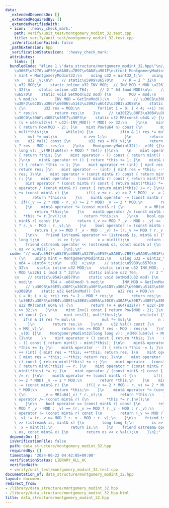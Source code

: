 ```yaml
---
data:
  _extendedDependsOn: []
  _extendedRequiredBy: []
  _extendedVerifiedWith:
  - icon: ':heavy_check_mark:'
    path: verify/unit_test/montgomery_modint_32.test.cpp
    title: verify/unit_test/montgomery_modint_32.test.cpp
  _isVerificationFailed: false
  _pathExtension: hpp
  _verificationStatusIcon: ':heavy_check_mark:'
  attributes:
    links: []
  bundledCode: "#line 1 \"data_structure/montgomery_modint_32.hpp\"\n// mod\u5947\u6570\
    \u306E\u5270\u4F59\u8A08\u7B97\u9AD8\u901F\nstruct MontgomeryModint32 {\n    using\
    \ mint = MontgomeryModint32;\n    using u32 = uint32_t;\n    using u64 = uint64_t;\n\
    \n    u32 _v;\n\n    // static\u5909\u6570\n    // R = 2 ^ 32\n    static inline\
    \ u32 MOD;\n    static inline u32 INV_MOD;  // INV_MOD * MOD \u2261 1 (mod 2 ^\
    \ 32)\n    static inline u32 T64;     // 2 ^ 64 (mod MOD)\n\n    // static\u95A2\
    \u6570\n    static void SetMod(u32 mod) {\n        MOD = mod;\n        T64 = -u64(mod)\
    \ % mod;\n        INV_MOD = GetInvMod();\n    }\n    // \u30CB\u30E5\u30FC\u30C8\
    \u30F3\u6CD5\u3067\u9006\u5143\u3092\u6C42\u3081\u308B\n    static u32 GetInvMod()\
    \ {\n        u32 res = MOD;\n        for(int i = 0; i < 4; ++i) res *= 2 - MOD\
    \ * res;\n        return res;\n    }\n    // \u30E2\u30F3\u30B4\u30E1\u30EA\u30EA\
    \u30C0\u30AF\u30B7\u30E7\u30F3\n    static u32 MR(const u64& v) {\n        return\
    \ (v + u64(u32(v) * u32(-INV_MOD)) * MOD) >> 32;\n    }\n\n    mint Inv() const\
    \ { return Pow(MOD - 2); }\n    mint Pow(u64 n) const {\n        mint res(1),\
    \ mul(*this);\n        while(n) {\n            if(n & 1) res *= mul;\n       \
    \     mul *= mul;\n            n >>= 1;\n        }\n        return res;\n    }\n\
    \n    u32 Val() const {\n        u32 res = MR(_v);\n        return res >= MOD\
    \ ? res - MOD : res;\n    }\n\n    MontgomeryModint32(): _v(0) {}\n    MontgomeryModint32(long\
    \ long v): _v(MR((u64(v) + MOD) * T64)) {}\n\n    \n    mint operator + () const\
    \ { return *this; }\n    mint operator - () const { return mint() - mint(*this);\
    \ }\n\n    mint& operator ++ () { return *this += 1; }\n    mint& operator --\
    \ () { return *this -= 1; }\n    mint operator ++ (int) { mint res = *this; ++*this;\
    \ return res; }\n    mint operator -- (int) { mint res = *this; --*this; return\
    \ res; }\n\n    mint operator + (const mint& r) const { return mint(*this) +=\
    \ r; }\n    mint operator - (const mint& r) const { return mint(*this) -= r; }\n\
    \    mint operator * (const mint& r) const { return mint(*this) *= r; }\n    mint\
    \ operator / (const mint& r) const { return mint(*this) /= r; }\n\n    mint& operator\
    \ += (const mint& r) {\n        if((_v += r._v) >= 2 * MOD) _v -= 2 * MOD;\n \
    \       return *this;\n    }\n    mint& operator -= (const mint& r) {\n      \
    \  if((_v += 2 * MOD - r._v) >= 2 * MOD) _v -= 2 * MOD;\n        return *this;\n\
    \    }\n    mint& operator *= (const mint& r) {\n        _v = MR(u64(_v) * r._v);\n\
    \        return *this;\n    }\n    mint& operator /= (const mint& r) {\n     \
    \   *this *= r.Inv();\n        return *this;\n    }\n\n    bool operator == (const\
    \ mint& r) const {\n        return (_v >= MOD ? _v - MOD : _v) == (r._v >= MOD\
    \ ? r._v - MOD : r._v);\n    }\n    bool operator != (const mint& r) const {\n\
    \        return (_v >= MOD ? _v - MOD : _v) != (r._v >= MOD ? r._v - MOD : r._v);\n\
    \    }\n\n    friend istream& operator >> (istream& is, mint& x) {\n        long\
    \ long t;\n        is >> t;\n        x = mint(t);\n        return is;\n    }\n\
    \    friend ostream& operator << (ostream& os, const mint& x) {\n        return\
    \ os << x.Val();\n    }\n};\n"
  code: "// mod\u5947\u6570\u306E\u5270\u4F59\u8A08\u7B97\u9AD8\u901F\nstruct MontgomeryModint32\
    \ {\n    using mint = MontgomeryModint32;\n    using u32 = uint32_t;\n    using\
    \ u64 = uint64_t;\n\n    u32 _v;\n\n    // static\u5909\u6570\n    // R = 2 ^\
    \ 32\n    static inline u32 MOD;\n    static inline u32 INV_MOD;  // INV_MOD *\
    \ MOD \u2261 1 (mod 2 ^ 32)\n    static inline u32 T64;     // 2 ^ 64 (mod MOD)\n\
    \n    // static\u95A2\u6570\n    static void SetMod(u32 mod) {\n        MOD =\
    \ mod;\n        T64 = -u64(mod) % mod;\n        INV_MOD = GetInvMod();\n    }\n\
    \    // \u30CB\u30E5\u30FC\u30C8\u30F3\u6CD5\u3067\u9006\u5143\u3092\u6C42\u3081\
    \u308B\n    static u32 GetInvMod() {\n        u32 res = MOD;\n        for(int\
    \ i = 0; i < 4; ++i) res *= 2 - MOD * res;\n        return res;\n    }\n    //\
    \ \u30E2\u30F3\u30B4\u30E1\u30EA\u30EA\u30C0\u30AF\u30B7\u30E7\u30F3\n    static\
    \ u32 MR(const u64& v) {\n        return (v + u64(u32(v) * u32(-INV_MOD)) * MOD)\
    \ >> 32;\n    }\n\n    mint Inv() const { return Pow(MOD - 2); }\n    mint Pow(u64\
    \ n) const {\n        mint res(1), mul(*this);\n        while(n) {\n         \
    \   if(n & 1) res *= mul;\n            mul *= mul;\n            n >>= 1;\n   \
    \     }\n        return res;\n    }\n\n    u32 Val() const {\n        u32 res\
    \ = MR(_v);\n        return res >= MOD ? res - MOD : res;\n    }\n\n    MontgomeryModint32():\
    \ _v(0) {}\n    MontgomeryModint32(long long v): _v(MR((u64(v) + MOD) * T64))\
    \ {}\n\n    \n    mint operator + () const { return *this; }\n    mint operator\
    \ - () const { return mint() - mint(*this); }\n\n    mint& operator ++ () { return\
    \ *this += 1; }\n    mint& operator -- () { return *this -= 1; }\n    mint operator\
    \ ++ (int) { mint res = *this; ++*this; return res; }\n    mint operator -- (int)\
    \ { mint res = *this; --*this; return res; }\n\n    mint operator + (const mint&\
    \ r) const { return mint(*this) += r; }\n    mint operator - (const mint& r) const\
    \ { return mint(*this) -= r; }\n    mint operator * (const mint& r) const { return\
    \ mint(*this) *= r; }\n    mint operator / (const mint& r) const { return mint(*this)\
    \ /= r; }\n\n    mint& operator += (const mint& r) {\n        if((_v += r._v)\
    \ >= 2 * MOD) _v -= 2 * MOD;\n        return *this;\n    }\n    mint& operator\
    \ -= (const mint& r) {\n        if((_v += 2 * MOD - r._v) >= 2 * MOD) _v -= 2\
    \ * MOD;\n        return *this;\n    }\n    mint& operator *= (const mint& r)\
    \ {\n        _v = MR(u64(_v) * r._v);\n        return *this;\n    }\n    mint&\
    \ operator /= (const mint& r) {\n        *this *= r.Inv();\n        return *this;\n\
    \    }\n\n    bool operator == (const mint& r) const {\n        return (_v >=\
    \ MOD ? _v - MOD : _v) == (r._v >= MOD ? r._v - MOD : r._v);\n    }\n    bool\
    \ operator != (const mint& r) const {\n        return (_v >= MOD ? _v - MOD :\
    \ _v) != (r._v >= MOD ? r._v - MOD : r._v);\n    }\n\n    friend istream& operator\
    \ >> (istream& is, mint& x) {\n        long long t;\n        is >> t;\n      \
    \  x = mint(t);\n        return is;\n    }\n    friend ostream& operator << (ostream&\
    \ os, const mint& x) {\n        return os << x.Val();\n    }\n};"
  dependsOn: []
  isVerificationFile: false
  path: data_structure/montgomery_modint_32.hpp
  requiredBy: []
  timestamp: '2024-06-22 04:42:05+09:00'
  verificationStatus: LIBRARY_ALL_AC
  verifiedWith:
  - verify/unit_test/montgomery_modint_32.test.cpp
documentation_of: data_structure/montgomery_modint_32.hpp
layout: document
redirect_from:
- /library/data_structure/montgomery_modint_32.hpp
- /library/data_structure/montgomery_modint_32.hpp.html
title: data_structure/montgomery_modint_32.hpp
---
```

